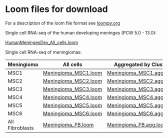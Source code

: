 # Loom files for download

For a description of the loom file format see [loompy.org](https://loompy.org)

Single cell RNA-seq of the human developing meninges (PCW 5.0 - 13.0):

[HumanMeningesDev_All_cells.loom](https://storage.googleapis.com/linnarsson-lab-loom/HumanMeningesDev_All_cells.loom)

Single cell RNA-seq of meningiomas:

| Meningioma | All cells | Aggregated by Cluster |
| ---------- | --------- | --------------------- |
| MSC1       | [Meningioma_MSC1.loom](https://https://storage.googleapis.com/linnarsson-lab-loom/Meningioma_MSC1.loom) | [Meningioma_MSC1.agg.loom](https://storage.googleapis.com/linnarsson-lab-loom/Meningioma_MSC1.agg.loom) |
| MSC2       | [Meningioma_MSC2.loom](https://https://storage.googleapis.com/linnarsson-lab-loom/Meningioma_MSC2.loom) | [Meningioma_MSC2.agg.loom](https://storage.googleapis.com/linnarsson-lab-loom/Meningioma_MSC2.agg.loom) |
| MSC3       | [Meningioma_MSC3.loom](https://https://storage.googleapis.com/linnarsson-lab-loom/Meningioma_MSC3.loom) | [Meningioma_MSC3.agg.loom](https://storage.googleapis.com/linnarsson-lab-loom/Meningioma_MSC3.agg.loom) |
| MSC4       | [Meningioma_MSC4.loom](https://https://storage.googleapis.com/linnarsson-lab-loom/Meningioma_MSC4.loom) | [Meningioma_MSC4.agg.loom](https://storage.googleapis.com/linnarsson-lab-loom/Meningioma_MSC4.agg.loom) |
| MSC5       | [Meningioma_MSC5.loom](https://https://storage.googleapis.com/linnarsson-lab-loom/Meningioma_MSC5.loom) | [Meningioma_MSC5.agg.loom](https://storage.googleapis.com/linnarsson-lab-loom/Meningioma_MSC5.agg.loom) |
| MSC6       | [Meningioma_MSC6.loom](https://https://storage.googleapis.com/linnarsson-lab-loom/Meningioma_MSC6.loom) | [Meningioma_MSC6.agg.loom](https://storage.googleapis.com/linnarsson-lab-loom/Meningioma_MSC6.agg.loom) |
| All Fibroblasts | [Meningioma_FB.loom](https://https://storage.googleapis.com/linnarsson-lab-loom/Meningioma_FB.loom) | [Meningioma_FB.agg.loom](https://storage.googleapis.com/linnarsson-lab-loom/Meningioma_FB.agg.loom) |
